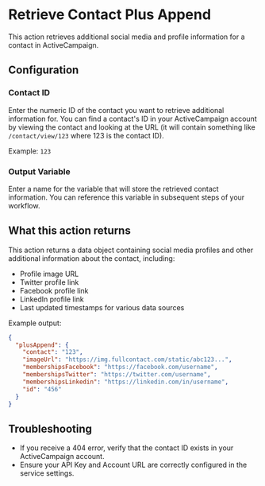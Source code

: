 # Retrieve Contact Plus Append

This action retrieves additional social media and profile information for a contact in ActiveCampaign.

## Configuration

### Contact ID
Enter the numeric ID of the contact you want to retrieve additional information for. You can find a contact's ID in your ActiveCampaign account by viewing the contact and looking at the URL (it will contain something like `/contact/view/123` where 123 is the contact ID).

Example: `123`

### Output Variable
Enter a name for the variable that will store the retrieved contact information. You can reference this variable in subsequent steps of your workflow.

## What this action returns

This action returns a data object containing social media profiles and other additional information about the contact, including:

- Profile image URL
- Twitter profile link
- Facebook profile link
- LinkedIn profile link
- Last updated timestamps for various data sources

Example output:
```json
{
  "plusAppend": {
    "contact": "123",
    "imageUrl": "https://img.fullcontact.com/static/abc123...",
    "membershipsFacebook": "https://facebook.com/username",
    "membershipsTwitter": "https://twitter.com/username",
    "membershipsLinkedin": "https://linkedin.com/in/username",
    "id": "456"
  }
}
```

## Troubleshooting

- If you receive a 404 error, verify that the contact ID exists in your ActiveCampaign account.
- Ensure your API Key and Account URL are correctly configured in the service settings.